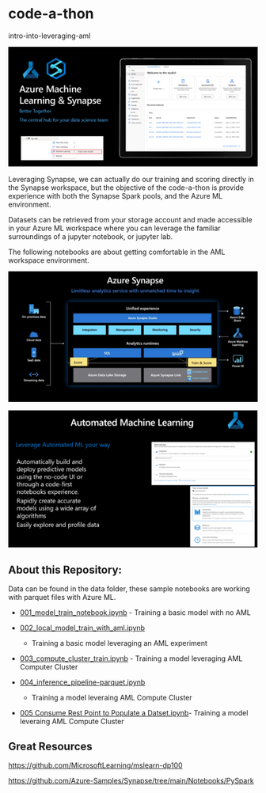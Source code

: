 code-a-thon
===========

intro-into-leveraging-aml

![Graphical user interface, application Description automatically generated](media/cc06c3d78c7ffac7b7c9b4e48f9c7b71.png)

Leveraging Synapse, we can actually do our training and scoring directly in the
Synapse workspace, but the objective of the code-a-thon is provide experience
with both the Synapse Spark pools, and the Azure ML environment.

Datasets can be retrieved from your storage account and made accessible in your
Azure ML workspace where you can leverage the familiar surroundings of a jupyter
notebook, or jupyter lab.

The following notebooks are about getting comfortable in the AML workspace
environment.

![A screenshot of a computer Description automatically generated with medium confidence](media/089fda082760a13686a6686018ac24a3.png)

![Graphical user interface, text Description automatically generated](media/e77c38939932afe3b27c7da9a98ee6c4.png)

About this Repository:
----------------------

Data can be found in the data folder, these sample notebooks are working with
parquet files with Azure ML.

-   [001_model_train_notebook.ipynb](001_model_train_notebook.ipynb) - Training
    a basic model with no AML

-   [002_local_model_train_with_aml.ipynb](002_local_model_train_with_aml.ipynb)
    - Training a basic model leveraging an AML experiment

-   [003_compute_cluster_train.ipynb](003_compute_cluster_train.ipynb) -
    Training a model leveraging AML Computer Cluster

-   [004_inference_pipeline-parquet.ipynb](004_inference_pipeline-parquet.ipynb)
    - Training a model leveraing AML Compute Cluster

-   [005 Consume Rest Point to Populate a
    Datset.ipynb](005%20Consume%20Rest%20Point%20to%20Populate%20a%20Datset.ipynb)-
    Training a model leveraing AML Compute Cluster

Great Resources
---------------

<https://github.com/MicrosoftLearning/mslearn-dp100>

<https://github.com/Azure-Samples/Synapse/tree/main/Notebooks/PySpark>
